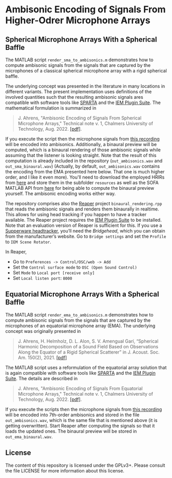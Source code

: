 # Ambisonic Encoding of Signals From Higher-Odrer Microphone Arrays

## Spherical Microphone Arrays With a Spherical Baffle

The MATLAB script `render_sma_to_ambisonics.m` demonstrates how to compute ambisonic signals from the signals that are captured by the microphones of a classical spherical microphone array with a rigid spherical baffle. 

The underlying concept was presented in the literature in many locations in different variants. The present implementation uses definitions of the involved quantities such that the resulting ambisonic signals ares compatible with software tools like [SPARTA](https://leomccormack.github.io/sparta-site/) and the [IEM Plugin Suite](https://plugins.iem.at/). The mathematical formulation is summarized in

> J. Ahrens, "Ambisonic Encoding of Signals From Spherical Microphone Arrays," Technical note v. 1, Chalmers University of Technology, Aug. 2022. [[pdf]](arxive.org).

If you execute the script then the microphone signals from [this recording](https://youtu.be/qcqeygqjxZ4?t=31) will be encoded into ambisonics. Additionally, a binaural preview will be computed, which is a binaural rendering of those ambisonic signals while assuming that the listener is looking straight. Note that the result of this computation is already included in the repository (`out_ambisonics.wav` and `out_sma_binaural.wav`) (Actually, by default, `out_ambisonics.wav` contains the encoding from the EMA presented here below. That one is much higher order, and I like it even more). You'll need to download the employed HRIRs from [here](https://zenodo.org/record/3928297/files/HRIR_L2702.sofa?download=1) and store them in the subfolder `resources` as well as the SOFA MATLAB API from [here](https://sourceforge.net/projects/sofacoustics/) for being able to compute the binaural preview yourself. The ambisonic encoding works either way.

The repository comprises also the [Reaper](https://www.reaper.fm/) project `binaural_rendering.rpp` that reads the ambisonic signals and renders them binaurally in realtime. This allows for using head tracking if you happen to have a tracker available. The Reaper project requires the [IEM Plugin Suite](https://plugins.iem.at/) to be installed. Note that an evaluation version of Reaper is sufficient for this. If you use a [Supperware headtracker](https://supperware.co.uk/headtracker-overview), you’ll need the *Bridgehead*, which you can obtain from the manufacturer’s website. Go to `Bridge settings` and set the `Profile` to `IEM Scene Rotator`. 

In Reaper, 

- Go to `Preferences -> Control/OSC/web -> Add`
- Set the `Control surface mode` to `OSC (Open Sound Control)` 
- Set `Mode` to `Local port [receive only]`
- Set `Local listen port`: `8000`

## Equatorial Microphone Arrays With a Spherical Baffle

The MATLAB script `render_ema_to_ambisonics.m` demonstrates how to compute ambisonic signals from the signals that are captured by the microphones of an equatorial microphone array (EMA). The underlying concept was originally presented in

> J. Ahrens, H. Helmholz, D. L. Alon, S. V. Amengual Garí, “Spherical Harmonic Decomposition of a Sound Field Based on Observations Along the Equator of a Rigid Spherical Scatterer” in J. Acoust. Soc. Am. 150(2), 2021. [[pdf]](http://www.soundfieldsynthesis.org/wp-content/uploads/pubs/Ahrens_etal_JASA2021.pdf)

The MATLAB script uses a reformulation of the equatorial array solution that is again compatible with software tools like [SPARTA](https://leomccormack.github.io/sparta-site/) and the [IEM Plugin Suite](https://plugins.iem.at/). The details are described in 

> J. Ahrens, "Ambisonic Encoding of Signals From Equatorial Microphone Arrays," Technical note v. 1, Chalmers University of Technology, Aug. 2022. [[pdf]](arxive.org).

If you execute the scripts then the microphone signals from [this recording](https://youtu.be/95qDd13pVVY?t=58) will be encoded into 7th-order ambisonics and stored in the file `out_ambisonics.wav`, which is the same file that is mentioned above (it is getting overwritten). Start Reaper after computing the signals so that it loads the updated ones. The binaural preview will be stored in `out_ema_binaural.wav`.



## License
The content of this repository is licensed under the GPLv3+. Please consult the file LICENSE for more information about this license.
 
